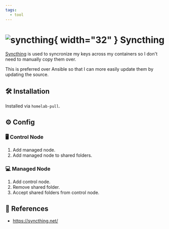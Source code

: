 ```yaml
---
tags:
  - tool
---
```

# ![syncthing](https://cdn.jsdelivr.net/gh/selfhst/icons/png/syncthing.png){ width="32" } Syncthing

[Syncthing][1] is used to syncronize my keys across my containers so I don't need to manually copy them over.

This is preferred over Ansible so that I can more easily update them by updating the source.

## :hammer_and_wrench: Installation

Installed via `homelab-pull`.

## :gear: Config

### :desktop_computer: Control Node

1. Add managed node.
2. Add managed node to shared folders.

### :computer: Managed Node

1. Add control node.
2. Remove shared folder.
3. Accept shared folders from control node.

## :link: References

- <https://syncthing.net/>

[1]: <https://syncthing.net/>
